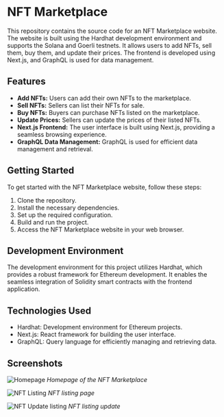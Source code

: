 # NFT Marketplace

This repository contains the source code for an NFT Marketplace website. The website is built using the Hardhat development environment and supports the Solana and Goerli testnets. It allows users to add NFTs, sell them, buy them, and update their prices. The frontend is developed using Next.js, and GraphQL is used for data management.

## Features

- **Add NFTs:** Users can add their own NFTs to the marketplace.
- **Sell NFTs:** Sellers can list their NFTs for sale.
- **Buy NFTs:** Buyers can purchase NFTs listed on the marketplace.
- **Update Prices:** Sellers can update the prices of their listed NFTs.
- **Next.js Frontend:** The user interface is built using Next.js, providing a seamless browsing experience.
- **GraphQL Data Management:** GraphQL is used for efficient data management and retrieval.

## Getting Started

To get started with the NFT Marketplace website, follow these steps:

1. Clone the repository.
2. Install the necessary dependencies.
3. Set up the required configuration.
4. Build and run the project.
5. Access the NFT Marketplace website in your web browser.

## Development Environment

The development environment for this project utilizes Hardhat, which provides a robust framework for Ethereum development. It enables the seamless integration of Solidity smart contracts with the frontend application.

## Technologies Used

- Hardhat: Development environment for Ethereum projects.
- Next.js: React framework for building the user interface.
- GraphQL: Query language for efficiently managing and retrieving data.

## Screenshots

![Homepage](https://drive.google.com/file/d/1-o0x5lieRIjXFtlur0lh_jYZXhfPwgbt/view?usp=sharing)
_Homepage of the NFT Marketplace_

![NFT Listing](https://drive.google.com/file/d/1F_BK1QrT5iRn1XTTbGzO27ZN2WbNUQSD/view?usp=sharing)
_NFT listing page_

![NFT Update listing](https://drive.google.com/file/d/1Sc1xVo7GWaQJNXEVnPSivPRJb--AYMR3/view?usp=sharing)
_NFT listing update_

